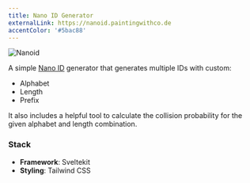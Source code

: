```yaml
---
title: Nano ID Generator
externalLink: https://nanoid.paintingwithco.de
accentColor: '#5bac88'
---
```


<img src='/images/nanoid.webp' alt='Nanoid' class="w-full object-cover" />

A simple [Nano ID](https://github.com/ai/nanoid) generator that generates multiple IDs with custom:

- Alphabet
- Length
- Prefix

It also includes a helpful tool to calculate the collision probability for the given alphabet and length combination.

### Stack

- **Framework**: Sveltekit
- **Styling**: Tailwind CSS

